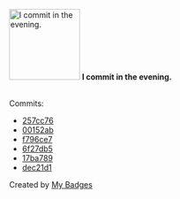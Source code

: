 <img src="https://my-badges.github.io/my-badges/evening-commits.png" alt="I commit in the evening." title="I commit in the evening." width="128">
<strong>I commit in the evening.</strong>
<br><br>

Commits:

- <a href="https://github.com/ksysoev/go-templ/commit/257cc7622d83d21778eb68673d0eff52def71399">257cc76</a>
- <a href="https://github.com/ksysoev/make-it-public/commit/00152abac5bb010292bc7b522f41288ba92a96af">00152ab</a>
- <a href="https://github.com/ksysoev/nvim/commit/f796ce7aa06ebd6455817f58ab3feeb8b745a5d8">f796ce7</a>
- <a href="https://github.com/ksysoev/nvim/commit/6f27db5be15cda1481b8fbd7e663a3e917befea5">6f27db5</a>
- <a href="https://github.com/ksysoev/go-templ/commit/17ba7891675d067442c90813812b5ca80240ed23">17ba789</a>
- <a href="https://github.com/ksysoev/go-templ/commit/dec21d1be7b25661f9a9661ce02697649be3e9d7">dec21d1</a>


Created by <a href="https://github.com/my-badges/my-badges">My Badges</a>